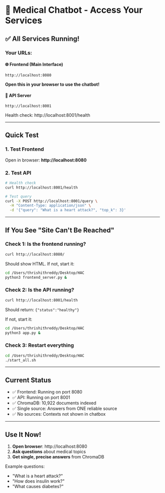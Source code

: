 # 🏥 Medical Chatbot - Access Your Services

## ✅ All Services Running!

### Your URLs:

#### 🌐 Frontend (Main Interface)
```
http://localhost:8080
```
**Open this in your browser to use the chatbot!**

#### 📡 API Server
```
http://localhost:8001
```
Health check: http://localhost:8001/health

---

## Quick Test

### 1. Test Frontend
Open in browser: **http://localhost:8080**

### 2. Test API
```bash
# Health check
curl http://localhost:8001/health

# Test query
curl -X POST http://localhost:8001/query \
  -H "Content-Type: application/json" \
  -d '{"query": "What is a heart attack?", "top_k": 3}'
```

---

## If You See "Site Can't Be Reached"

### Check 1: Is the frontend running?
```bash
curl http://localhost:8080/
```
Should show HTML. If not, start it:
```bash
cd /Users/thrishithreddy/Desktop/HAC
python3 frontend_server.py &
```

### Check 2: Is the API running?
```bash
curl http://localhost:8001/health
```
Should return: `{"status":"healthy"}`

If not, start it:
```bash
cd /Users/thrishithreddy/Desktop/HAC
python3 app.py &
```

### Check 3: Restart everything
```bash
cd /Users/thrishithreddy/Desktop/HAC
./start_all.sh
```

---

## Current Status

- ✅ Frontend: Running on port 8080
- ✅ API: Running on port 8001  
- ✅ ChromaDB: 10,922 documents indexed
- ✅ Single source: Answers from ONE reliable source
- ✅ No sources: Contexts not shown in chatbox

---

## Use It Now!

1. **Open browser**: http://localhost:8080
2. **Ask questions** about medical topics
3. **Get single, precise answers** from ChromaDB

Example questions:
- "What is a heart attack?"
- "How does insulin work?"
- "What causes diabetes?"

